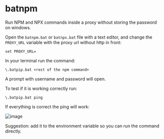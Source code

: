 # batnpm
Run NPM and NPX commands inside a proxy without storing the password on windows.

Open the `batnpm.bat` or `batnpx.bat` file with a text editor, and change the `PROXY_URL` variable with the proxy url without http in front:
```
set PROXY_URL=
```

In your terminal run the command:
```
\.batpip.bat <rest of the npm command>
```

A prompt with username and password will open.

To test if it is working correctly run:
```
\.batpip.bat ping
```


If everything is correct the ping will work:

![image](https://user-images.githubusercontent.com/65685842/229909978-71781f1f-6a0c-41b8-8a62-e3108c307ba0.png)

Suggestion: add it to the environment variable so you can run the command directly.
